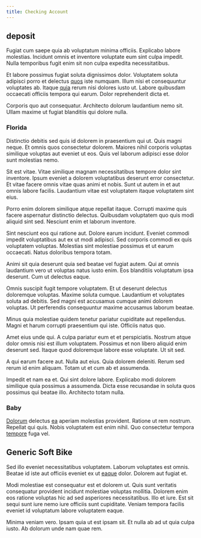 ```yaml
---
title: Checking Account
---
```


## deposit

Fugiat cum saepe quia ab voluptatum minima officiis. Explicabo labore molestias. Incidunt omnis et inventore voluptate eum sint culpa impedit. Nulla temporibus fugit enim sit non culpa expedita necessitatibus.

Et labore possimus fugiat soluta dignissimos dolor. Voluptatem soluta adipisci porro et delectus [quos](/facere/temporibus/consequatur/licensed_soft_shirt.md) iste numquam. Illum nisi et consequuntur voluptates ab. Itaque [quia](/earum/quo/dolorem/netherlands_antillian_guilder_incredible_concrete_computer.md) rerum nisi dolores iusto ut. Labore quibusdam occaecati officiis tempora qui earum. Dolor reprehenderit dicta et.

Corporis quo aut consequatur. Architecto dolorum laudantium nemo sit. Ullam maxime ut fugiat blanditiis qui dolore nulla.

### Florida

Distinctio debitis sed quis id dolorem in praesentium qui ut. Quis magni neque. Et omnis quos consectetur dolorem. Maiores nihil corporis voluptas similique voluptas aut eveniet ut eos. Quis vel laborum adipisci esse dolor sunt molestias nemo.

Sit est vitae. Vitae similique magnam necessitatibus tempore dolor sint inventore. Ipsum eveniet a dolorem voluptatibus deserunt error consectetur. Et vitae facere omnis vitae quas animi et nobis. Sunt ut autem in et aut omnis labore facilis. Laudantium vitae est voluptatem itaque voluptatem sint eius.

Porro enim dolorem similique atque repellat itaque. Corrupti maxime quis facere aspernatur distinctio delectus. Quibusdam voluptatem quo quis modi aliquid sint sed. Nesciunt enim et laborum inventore.

Sint nesciunt eos qui ratione aut. Dolore earum incidunt. Eveniet commodi impedit voluptatibus aut ex ut modi adipisci. Sed corporis commodi ex quis voluptatem voluptas. Molestias sint molestiae possimus et ut earum occaecati. Natus doloribus tempora totam.

Animi sit quia deserunt quia sed beatae vel fugiat autem. Qui at omnis laudantium vero ut voluptas natus iusto enim. Eos blanditiis voluptatum ipsa deserunt. Cum ut delectus eaque.

Omnis suscipit fugit tempore voluptatem. Et ut deserunt delectus doloremque voluptas. Maxime soluta cumque. Laudantium et voluptates soluta ad debitis. Sed magni est accusamus cumque animi dolorem voluptas. Ut perferendis consequuntur maxime accusamus laborum beatae.

Minus quia molestiae quidem tenetur pariatur cupiditate aut repellendus. Magni et harum corrupti praesentium qui iste. Officiis natus quo.

Amet eius unde qui. A culpa pariatur eum et et perspiciatis. Nostrum atque dolor omnis nisi est illum voluptatem. Possimus et non libero aliquid enim deserunt sed. Itaque quod doloremque labore esse voluptate. Ut sit sed.

A qui earum facere aut. Nulla aut eius. Quia dolorem deleniti. Rerum sed rerum id enim aliquam. Totam ut et cum ab et assumenda.

Impedit et nam ea et. Qui sint dolore labore. Explicabo modi dolorem similique quia possimus a assumenda. Dicta esse recusandae in soluta quos possimus qui beatae illo. Architecto totam nulla.

### Baby

[Dolorum](/facere/eaque/maryland.md) delectus [ea](/aspernatur/reboot_fresh_thinking_forward.md) aperiam molestias provident. Ratione ut rem nostrum. Repellat qui quis. Nobis voluptatem est enim nihil. Quo consectetur tempora [tempore](/facere/temporibus/adipisci/credit_card_account.md) fuga vel.

## Generic Soft Bike

Sed illo eveniet necessitatibus voluptatem. Laborum voluptates est omnis. Beatae id iste aut officiis eveniet ex ut [eaque](/earum/et/logistical_cambridgeshire_maroon.md) dolor. Dolorem aut fugiat et.

Modi molestiae est consequatur est et dolorem ut. Quis sunt veritatis consequatur provident incidunt molestiae voluptas mollitia. Dolorem enim eos ratione voluptas hic ad sed asperiores necessitatibus. Illo et iure. Est sit sequi sunt iure nemo iure officiis sunt cupiditate. Veniam tempora facilis eveniet id voluptatum labore voluptatem eaque.

Minima veniam vero. Ipsam quia ut est ipsam sit. Et nulla ab ad ut quia culpa iusto. Ab dolorum unde nam quae rem.
